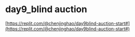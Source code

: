 # day9_blind auction

[https://replit.com/@chenjinghao/day9blind-auction-start#](https://replit.com/@chenjinghao/day9blind-auction-start#)